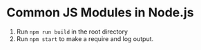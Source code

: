 # Common JS Modules in Node.js

1. Run `npm run build` in the root directory
1. Run `npm start` to make a require and log output.
